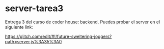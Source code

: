 # server-tarea3
Entrega 3 del curso de coder house: backend.
Puedes probar el server en el siguiente link:

https://glitch.com/edit/#!/future-sweltering-joggers?path=server.js%3A35%3A0
